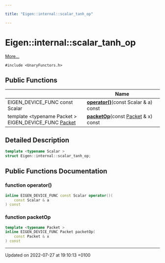 ```yaml
---

title: "Eigen::internal::scalar_tanh_op"

---
```


# Eigen::internal::scalar_tanh_op



 [More...](#detailed-description)


`#include <UnaryFunctors.h>`

## Public Functions

|                | Name           |
| -------------- | -------------- |
| EIGEN_DEVICE_FUNC const Scalar | **[operator()](http://example.org/classes/structeigen_1_1internal_1_1scalar__tanh__op/#function-operator())**(const Scalar & a) const |
| template <typename Packet \> <br>EIGEN_DEVICE_FUNC <a href="http://example.org/classes/unioneigen_1_1internal_1_1packet/">Packet</a> | **[packetOp](http://example.org/classes/structeigen_1_1internal_1_1scalar__tanh__op/#function-packetop)**(const <a href="http://example.org/classes/unioneigen_1_1internal_1_1packet/">Packet</a> & x) const |

## Detailed Description

```cpp
template <typename Scalar >
struct Eigen::internal::scalar_tanh_op;
```

## Public Functions Documentation

### function operator()

```cpp
inline EIGEN_DEVICE_FUNC const Scalar operator()(
    const Scalar & a
) const
```


### function packetOp

```cpp
template <typename Packet >
inline EIGEN_DEVICE_FUNC Packet packetOp(
    const Packet & x
) const
```


-------------------------------

Updated on 2022-07-27 at 19:10:13 +0100